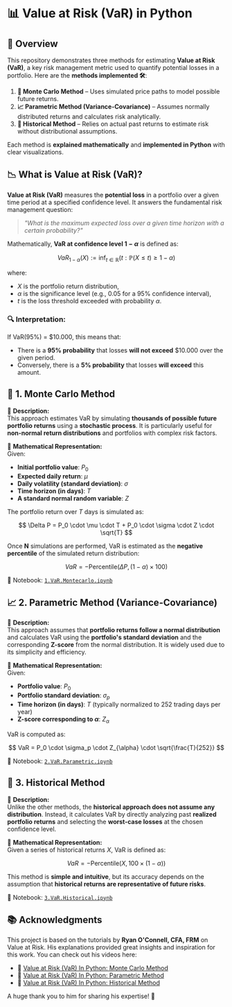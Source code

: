 # **📊 Value at Risk (VaR) in Python**

## **📌 Overview**
This repository demonstrates three methods for estimating **Value at Risk (VaR)**, a key risk management metric used to quantify potential losses in a portfolio. Here are the **methods implemented 🛠**:

1. **🎲 Monte Carlo Method** – Uses simulated price paths to model possible future returns.
2. **📈 Parametric Method (Variance-Covariance)** – Assumes normally distributed returns and calculates risk analytically.
3. **📜 Historical Method** – Relies on actual past returns to estimate risk without distributional assumptions.

Each method is **explained mathematically** and **implemented in Python** with clear visualizations.

## **📉 What is Value at Risk (VaR)?**
**Value at Risk (VaR)** measures the **potential loss** in a portfolio over a given time period at a specified confidence level. It answers the fundamental risk management question:

> *"What is the maximum expected loss over a given time horizon with a certain probability?"*

Mathematically, **VaR at confidence level $1 - \alpha$** is defined as:

$$
VaR_{1-\alpha}(X) := \inf_{t \in \mathbb{R}} \left( t : \mathbb{P}(X \le t) \ge 1 - \alpha \right)
$$

where:
- $X$ is the portfolio return distribution,
- $\alpha$ is the significance level (e.g., 0.05 for a 95% confidence interval),
- $t$ is the loss threshold exceeded with probability $\alpha$.

### **🔍 Interpretation:**
If VaR(95%) = $10.000, this means that:
- There is a **95% probability** that losses **will not exceed** $10.000 over the given period.
- Conversely, there is a **5% probability** that losses **will exceed** this amount.

## **🎲 1. Monte Carlo Method**
🔹 **Description:**  
This approach estimates VaR by simulating **thousands of possible future portfolio returns** using a **stochastic process**. It is particularly useful for **non-normal return distributions** and portfolios with complex risk factors.

🔹 **Mathematical Representation:**  
Given:
- **Initial portfolio value**: $P_0$
- **Expected daily return**: $\mu$
- **Daily volatility (standard deviation)**: $\sigma$
- **Time horizon (in days)**: $T$
- **A standard normal random variable**: $Z$

The portfolio return over $T$ days is simulated as:

$$
\Delta P = P_0 \cdot \mu \cdot T + P_0 \cdot \sigma \cdot Z \cdot \sqrt{T}
$$

Once **N** simulations are performed, VaR is estimated as the **negative percentile** of the simulated return distribution:

$$
VaR = -\text{Percentile}(\Delta P, (1-\alpha) \times 100)
$$

📄 Notebook: [`1.VaR.Montecarlo.ipynb`](1.VaR.Montecarlo.ipynb)

## **📈 2. Parametric Method (Variance-Covariance)**
🔹 **Description:**  
This approach assumes that **portfolio returns follow a normal distribution** and calculates VaR using the **portfolio's standard deviation** and the corresponding **Z-score** from the normal distribution. It is widely used due to its simplicity and efficiency.

🔹 **Mathematical Representation:**  
Given:
- **Portfolio value**: $P_0$
- **Portfolio standard deviation**: $\sigma_p$
- **Time horizon (in days)**: $T$ (typically normalized to 252 trading days per year)
- **Z-score corresponding to $\alpha$**: $Z_{\alpha}$

VaR is computed as:

$$
VaR = P_0 \cdot \sigma_p \cdot Z_{\alpha} \cdot \sqrt{\frac{T}{252}}
$$

📄 Notebook: [`2.VaR.Parametric.ipynb`](2.VaR.Parametric.ipynb)

## **📜 3. Historical Method**
🔹 **Description:**  
Unlike the other methods, the **historical approach does not assume any distribution**. Instead, it calculates VaR by directly analyzing past **realized portfolio returns** and selecting the **worst-case losses** at the chosen confidence level.

🔹 **Mathematical Representation:**  
Given a series of historical returns $X$, VaR is defined as:

$$
VaR = -\text{Percentile}(X, 100 \times (1-\alpha))
$$

This method is **simple and intuitive**, but its accuracy depends on the assumption that **historical returns are representative of future risks**.

📄 Notebook: [`3.VaR.Historical.ipynb`](3.VaR.Historical.ipynb)

## **📚 Acknowledgments**
This project is based on the tutorials by **Ryan O'Connell, CFA, FRM** on Value at Risk. His explanations provided great insights and inspiration for this work. You can check out his videos here:

- 🎥 [Value at Risk (VaR) In Python: Monte Carlo Method](https://www.youtube.com/watch?v=X8aNFXJEENs)
- 🎥 [Value at Risk (VaR) In Python: Parametric Method](https://www.youtube.com/watch?v=n8N1KK_1T50)
- 🎥 [Value at Risk (VaR) In Python: Historical Method](https://www.youtube.com/watch?v=jZJsPi4j7wQ)

A huge thank you to him for sharing his expertise! 🙌
